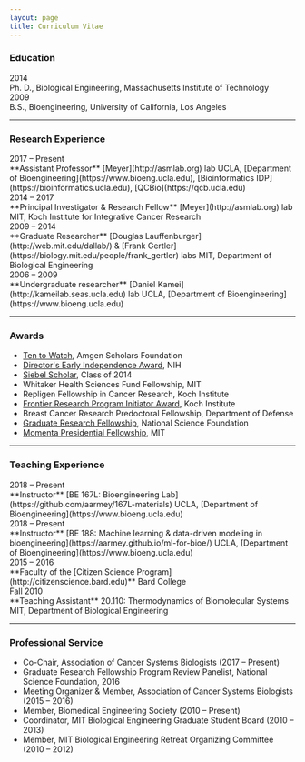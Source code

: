```yaml
---
layout: page
title: Curriculum Vitae
---
```


### Education

<div class="span_2 right">2014</div>
Ph. D., Biological Engineering, Massachusetts Institute of Technology  

<div class="span_2 right">2009</div>
B.S., Bioengineering, University of California, Los Angeles

----------------------

### Research Experience

<div class="span_2 right">2017 – Present</div>
**Assistant Professor**  
[Meyer](http://asmlab.org) lab  
UCLA, [Department of Bioengineering](https://www.bioeng.ucla.edu), [Bioinformatics IDP](https://bioinformatics.ucla.edu), [QCBio](https://qcb.ucla.edu)

<div class="span_2 right">2014 – 2017</div>
**Principal Investigator & Research Fellow**  
[Meyer](http://asmlab.org) lab  
MIT, Koch Institute for Integrative Cancer Research

<div class="span_2 right">2009 – 2014</div>
**Graduate Researcher**  
[Douglas Lauffenburger](http://web.mit.edu/dallab/) & [Frank Gertler](https://biology.mit.edu/people/frank_gertler) labs  
MIT, Department of Biological Engineering

<div class="span_2 right">2006 – 2009</div>
**Undergraduate researcher**  
[Daniel Kamei](http://kameilab.seas.ucla.edu) lab  
UCLA, [Department of Bioengineering](https://www.bioeng.ucla.edu)

--------------------

### Awards

* [Ten to Watch](http://www.amgenscholars.com/alumni/ten-to-watch), Amgen Scholars Foundation
* [Director's Early Independence Award](http://commonfund.nih.gov/earlyindependence/index), NIH
* [Siebel Scholar](http://www.siebelscholars.com), Class of 2014
* Whitaker Health Sciences Fund Fellowship, MIT
* Repligen Fellowship in Cancer Research, Koch Institute
* [Frontier Research Program Initiator Award](http://ki.mit.edu/approach/frontier), Koch Institute
* Breast Cancer Research Predoctoral Fellowship, Department of Defense
* [Graduate Research Fellowship](http://www.nsfgrfp.org), National Science Foundation
* [Momenta Presidential Fellowship](http://web.mit.edu/provost/presfellow/), MIT

--------------------

### Teaching Experience

<div class="span_2 right">2018 – Present</div>
**Instructor**  
[BE 167L: Bioengineering Lab](https://github.com/aarmey/167L-materials)  
UCLA, [Department of Bioengineering](https://www.bioeng.ucla.edu)

<div class="span_2 right">2018 – Present</div>
**Instructor**  
[BE 188: Machine learning & data-driven modeling in bioengineering](https://aarmey.github.io/ml-for-bioe/)  
UCLA, [Department of Bioengineering](https://www.bioeng.ucla.edu)

<div class="span_2 right">2015 – 2016</div>
**Faculty of the [Citizen Science Program](http://citizenscience.bard.edu)**  
Bard College

<div class="span_2 right">Fall 2010</div>
**Teaching Assistant**  
20.110: Thermodynamics of Biomolecular Systems  
MIT, Department of Biological Engineering

--------------------

### Professional Service

* Co-Chair, Association of Cancer Systems Biologists (2017 – Present)
* Graduate Research Fellowship Program Review Panelist, National Science Foundation, 2016
* Meeting Organizer & Member, Association of Cancer Systems Biologists (2015 – 2016)
* Member, Biomedical Engineering Society (2010 – Present)
* Coordinator, MIT Biological Engineering Graduate Student Board (2010 – 2013)
* Member, MIT Biological Engineering Retreat Organizing Committee (2010 – 2012)

<a href="https://aarmey.github.io/CV/Meyer_CV.pdf"><svg class="svg-icon"><use xlink:href="#fa-pdf"></use></svg></a>
